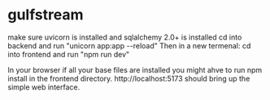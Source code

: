 # gulfstream
make sure uvicorn is installed and sqlalchemy 2.0+ is installed
cd into backend and run "unicorn app:app --reload"
Then in a new termenal: cd into frontend and run "npm run dev"

In your browser if all your base files are installed you might ahve to run npm install in the frontend directory.
http://localhost:5173 should bring up the simple web interface.
